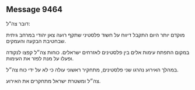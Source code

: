 ## Message 9464

דובר צה"ל:

מוקדם יותר היום התקבל דיווח על חשוד פלסטיני שתקף רועה צאן יהודי במרחב גיתית שבחטיבת הבקעה והעמקים. 

במקום התפתח עימות אלים בין פלסטינים לאזרחים ישראלים. כוחות צה״ל קפצו לנקודה ופעלו על מנת לפזר את העימות. 

במהלך האירוע נהרגו שני פלסטינים, מתחקיר ראשוני עולה כי לא על ידי כוח צה״ל.

צה״ל ומשטרת ישראל מתחקרים את האירוע.


